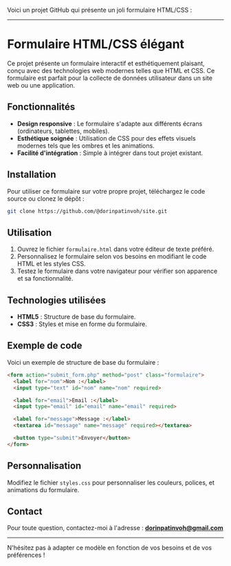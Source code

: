 Voici un  projet GitHub qui présente un joli formulaire HTML/CSS :

---

# Formulaire HTML/CSS élégant

Ce projet présente un formulaire interactif et esthétiquement plaisant, conçu avec des technologies web modernes telles que HTML et CSS. Ce formulaire est parfait pour la collecte de données utilisateur dans un site web ou une application.


## Fonctionnalités

- **Design responsive** : Le formulaire s'adapte aux différents écrans (ordinateurs, tablettes, mobiles).
- **Esthétique soignée** : Utilisation de CSS pour des effets visuels modernes tels que les ombres et les animations.
- **Facilité d'intégration** : Simple à intégrer dans tout projet existant.

## Installation

Pour utiliser ce formulaire sur votre propre projet, téléchargez le code source ou clonez le dépôt :

```bash
git clone https://github.com/@dorinpatinvoh/site.git
```

## Utilisation

1. Ouvrez le fichier `formulaire.html` dans votre éditeur de texte préféré.
2. Personnalisez le formulaire selon vos besoins en modifiant le code HTML et les styles CSS.
3. Testez le formulaire dans votre navigateur pour vérifier son apparence et sa fonctionnalité.

## Technologies utilisées

- **HTML5** : Structure de base du formulaire.
- **CSS3** : Styles et mise en forme du formulaire.

## Exemple de code

Voici un exemple de structure de base du formulaire :

```html
<form action="submit_form.php" method="post" class="formulaire">
  <label for="nom">Nom :</label>
  <input type="text" id="nom" name="nom" required>

  <label for="email">Email :</label>
  <input type="email" id="email" name="email" required>

  <label for="message">Message :</label>
  <textarea id="message" name="message" required></textarea>

  <button type="submit">Envoyer</button>
</form>
```

## Personnalisation

Modifiez le fichier `styles.css` pour personnaliser les couleurs, polices, et animations du formulaire.

## Contact

Pour toute question, contactez-moi à l'adresse : **dorinpatinvoh@gmail.com**

---

N'hésitez pas à adapter ce modèle en fonction de vos besoins et de vos préférences !
